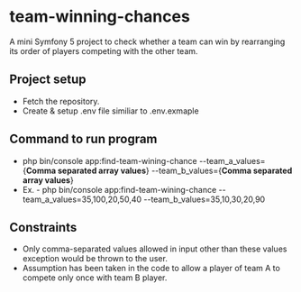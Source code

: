 # team-winning-chances
A mini Symfony 5 project to check whether a team can win by rearranging its order of players competing with the other team.

## Project setup
  * Fetch the repository.
  * Create & setup .env file similiar to .env.exmaple

## Command to run program
  * php bin/console app:find-team-wining-chance --team_a_values={__**Comma separated array values**__} --team_b_values={__**Comma separated array values**__}
  * Ex. - php bin/console app:find-team-wining-chance --team_a_values=35,100,20,50,40 --team_b_values=35,10,30,20,90

## Constraints
  * Only comma-separated values allowed in input other than these values exception would be thrown to the user.
  * Assumption has been taken in the code to allow a player of team A to compete only once with team B player.

